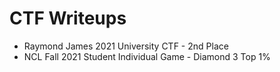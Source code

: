 # CTF Writeups

- Raymond James 2021 University CTF - 2nd Place
- NCL Fall 2021 Student Individual Game -  Diamond 3 Top 1%
